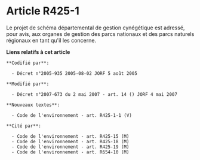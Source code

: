 # Article R425-1

Le projet de schéma départemental de gestion cynégétique est adressé, pour avis, aux organes de gestion des parcs nationaux
et des parcs naturels régionaux en tant qu'il les concerne.

**Liens relatifs à cet article**

	**Codifié par**:

	  - Décret n°2005-935 2005-08-02 JORF 5 août 2005

	**Modifié par**:

	  - Décret n°2007-673 du 2 mai 2007 - art. 14 () JORF 4 mai 2007

	**Nouveaux textes**:

	  - Code de l'environnement - art. R425-1-1 (V)

	**Cité par**:

	  - Code de l'environnement - art. R425-15 (M)
	  - Code de l'environnement - art. R425-18 (M)
	  - Code de l'environnement - art. R425-19 (M)
	  - Code de l'environnement - art. R654-10 (M)
